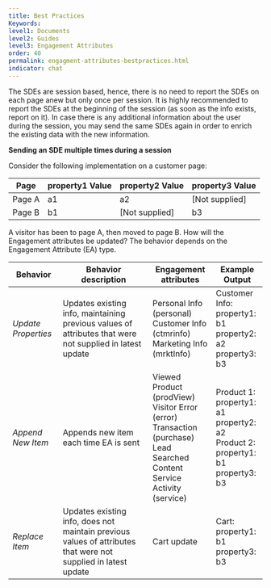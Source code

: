 ```yaml
---
title: Best Practices
Keywords:
level1: Documents
level2: Guides
level3: Engagement Attributes
order: 40
permalink: engagment-attributes-bestpractices.html
indicator: chat
---
```


The SDEs are session based, hence, there is no need to report the SDEs on each page anew but only once per session. It is highly recommended to report the SDEs at the beginning of the session (as soon as the info exists, report on it).
In case there is any additional information about the user during the session, you may send the same SDEs again in order to enrich the existing data with the new information.

**Sending an SDE multiple times during a session**

Consider the following implementation on a customer page:

| Page | property1 Value | property2 Value | property3 Value |
|----|--------------|--------------|--------------|
| Page A | a1 | a2 | [Not supplied] |
| Page B | b1 | [Not supplied] | b3 |

A visitor has been to page A, then moved to page B.  How will the Engagement attributes be updated? The behavior depends on the Engagement Attribute (EA) type.

| Behavior | Behavior description | Engagement attributes | Example Output |
|----|--------------|--------------|--------------|
| *Update Properties* | Updates existing info, maintaining previous values of attributes that were not supplied in latest update | Personal Info (personal) <br> Customer Info (ctmrinfo) <br> Marketing Info (mrktInfo)  | Customer Info: <br> property1: b1 <br> property2: a2 <br> property3: b3
| *Append New Item* | Appends new item each time EA is sent | Viewed Product (prodView) <br> Visitor Error (error) <br> Transaction (purchase) <br> Lead <br> Searched Content <br> Service Activity (service) | Product 1: <br> property1: a1 <br> property2: a2 <br> Product 2: <br> property1: b1 <br> property3: b3 |
| *Replace Item* | Updates existing info, does not maintain previous values of attributes that were not supplied in latest update | Cart update| Cart: <br> property1: b1 <br> property3: b3 |
